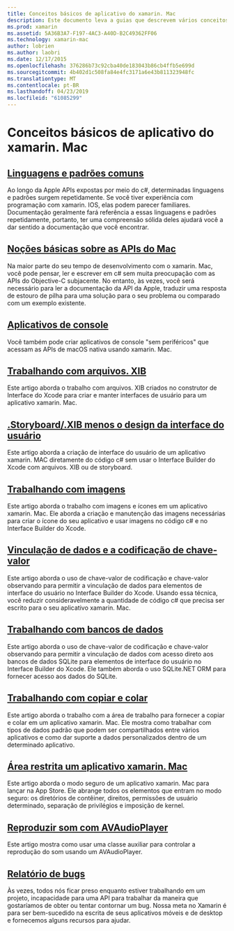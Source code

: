 ```yaml
---
title: Conceitos básicos de aplicativo do xamarin. Mac
description: Este documento leva a guias que descrevem vários conceitos necessários para entender ao desenvolver aplicativos xamarin. Mac.
ms.prod: xamarin
ms.assetid: 5A36B3A7-F197-4AC3-A40D-B2C49362FF06
ms.technology: xamarin-mac
author: lobrien
ms.author: laobri
ms.date: 12/17/2015
ms.openlocfilehash: 376286b73c92cba40de183043b86cb4ffb5e699d
ms.sourcegitcommit: 4b402d1c508fa84e4fc3171a6e43b811323948fc
ms.translationtype: MT
ms.contentlocale: pt-BR
ms.lasthandoff: 04/23/2019
ms.locfileid: "61085299"
---
```

# <a name="xamarinmac-application-fundamentals"></a>Conceitos básicos de aplicativo do xamarin. Mac

## <a name="common-patterns-and-idiomsmacapp-fundamentalspatternsmd"></a>[Linguagens e padrões comuns](~/mac/app-fundamentals/patterns.md)

Ao longo da Apple APIs expostas por meio do c#, determinadas linguagens e padrões surgem repetidamente. Se você tiver experiência com programação com xamarin. IOS, elas podem parecer familiares. Documentação geralmente fará referência a essas linguagens e padrões repetidamente, portanto, ter uma compreensão sólida deles ajudará você a dar sentido a documentação que você encontrar.

## <a name="understanding-mac-apismacapp-fundamentalsmac-apismd"></a>[Noções básicas sobre as APIs do Mac](~/mac/app-fundamentals/mac-apis.md)

Na maior parte do seu tempo de desenvolvimento com o xamarin. Mac, você pode pensar, ler e escrever em c# sem muita preocupação com as APIs do Objective-C subjacente. No entanto, às vezes, você será necessário para ler a documentação da API da Apple, traduzir uma resposta de estouro de pilha para uma solução para o seu problema ou comparado com um exemplo existente.

## <a name="console-appsmacapp-fundamentalsconsolemd"></a>[Aplicativos de console](~/mac/app-fundamentals/console.md)

Você também pode criar aplicativos de console "sem periféricos" que acessam as APIs de macOS nativa usando xamarin. Mac.

## <a name="working-with-xib-filesmacapp-fundamentalsxibmd"></a>[Trabalhando com arquivos. XIB](~/mac/app-fundamentals/xib.md)

Este artigo aborda o trabalho com arquivos. XIB criados no construtor de Interface do Xcode para criar e manter interfaces de usuário para um aplicativo xamarin. Mac.

## <a name="storyboardxib-less-user-interface-designmacapp-fundamentalsxibless-uimd"></a>[.Storyboard/.XIB menos o design da interface do usuário](~/mac/app-fundamentals/xibless-ui.md)

Este artigo aborda a criação de interface do usuário de um aplicativo xamarin. MAC diretamente do código c# sem usar o Interface Builder do Xcode com arquivos. XIB ou de storyboard.

## <a name="working-with-imagesmacapp-fundamentalsimagemd"></a>[Trabalhando com imagens](~/mac/app-fundamentals/image.md)

Este artigo aborda o trabalho com imagens e ícones em um aplicativo xamarin. Mac. Ele aborda a criação e manutenção das imagens necessárias para criar o ícone do seu aplicativo e usar imagens no código c# e no Interface Builder do Xcode.

## <a name="data-binding-and-key-value-codingmacapp-fundamentalsdatabindingmd"></a>[Vinculação de dados e a codificação de chave-valor](~/mac/app-fundamentals/databinding.md)

Este artigo aborda o uso de chave-valor de codificação e chave-valor observando para permitir a vinculação de dados para elementos de interface do usuário no Interface Builder do Xcode. Usando essa técnica, você reduzir consideravelmente a quantidade de código c# que precisa ser escrito para o seu aplicativo xamarin. Mac. 

## <a name="working-with-databasesmacapp-fundamentalsdatabasesmd"></a>[Trabalhando com bancos de dados](~/mac/app-fundamentals/databases.md)

Este artigo aborda o uso de chave-valor de codificação e chave-valor observando para permitir a vinculação de dados com acesso direto aos bancos de dados SQLite para elementos de interface do usuário no Interface Builder do Xcode. Ele também aborda o uso SQLite.NET ORM para fornecer acesso aos dados do SQLite.

## <a name="working-with-copy-and-pastemacapp-fundamentalscopy-pastemd"></a>[Trabalhando com copiar e colar](~/mac/app-fundamentals/copy-paste.md)

Este artigo aborda o trabalho com a área de trabalho para fornecer a copiar e colar em um aplicativo xamarin. Mac. Ele mostra como trabalhar com tipos de dados padrão que podem ser compartilhados entre vários aplicativos e como dar suporte a dados personalizados dentro de um determinado aplicativo.

## <a name="sandboxing-a-xamarinmac-appmacapp-fundamentalssandboxingmd"></a>[Área restrita um aplicativo xamarin. Mac](~/mac/app-fundamentals/sandboxing.md)

Este artigo aborda o modo seguro de um aplicativo xamarin. Mac para lançar na App Store. Ele abrange todos os elementos que entram no modo seguro: os diretórios de contêiner, direitos, permissões de usuário determinado, separação de privilégios e imposição de kernel.

## <a name="playing-sound-with-avaudioplayermacapp-fundamentalssoundsmd"></a>[Reproduzir som com AVAudioPlayer](~/mac/app-fundamentals/sounds.md)

Este artigo mostra como usar uma classe auxiliar para controlar a reprodução do som usando um AVAudioPlayer.

## <a name="reporting-bugsmacapp-fundamentalstroubleshootingmd"></a>[Relatório de bugs](~/mac/app-fundamentals/troubleshooting.md)

Às vezes, todos nós ficar preso enquanto estiver trabalhando em um projeto, incapacidade para uma API para trabalhar da maneira que gostaríamos de obter ou tentar contornar um bug. Nossa meta no Xamarin é para ser bem-sucedido na escrita de seus aplicativos móveis e de desktop e fornecemos alguns recursos para ajudar.
